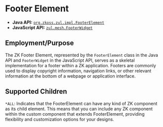 # Footer Element

- **Java API:** [`org.zkoss.zul.impl.FooterElement`](https://www.zkoss.org/javadoc/latest/zk/org/zkoss/zul/impl/FooterElement.html)
- **JavaScript API:** [`zul.mesh.FooterWidget`](https://www.zkoss.org/javadoc/latest/jsdoc/classes/zul.mesh.FooterWidget.html)
  
## Employment/Purpose

The ZK Footer Element, represented by the `FooterElement` class in the Java API and `FooterWidget` in the JavaScript API, serves as a skeletal implementation for a footer within a ZK application. Footers are commonly used to display copyright information, navigation links, or other relevant information at the bottom of a webpage or application interface. 

## Supported Children
`*ALL`: Indicates that the FooterElement can have any kind of ZK component as its child element. This means that you can include any ZK component within the custom component that extends FooterElement, providing flexibility and customization options for your designs.
